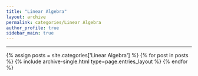 ```yaml
---
title: "Linear Algebra"
layout: archive
permalink: categories/Linear Algebra
author_profile: true
sidebar_main: true
---
```


<!-- 공백이 포함되어 있는 카테고리 이름의 경우 site.categories['a b c'] 이런식으로! -->

***

{% assign posts = site.categories['Linear Algebra'] %}
{% for post in posts %} {% include archive-single.html type=page.entries_layout %} {% endfor %}